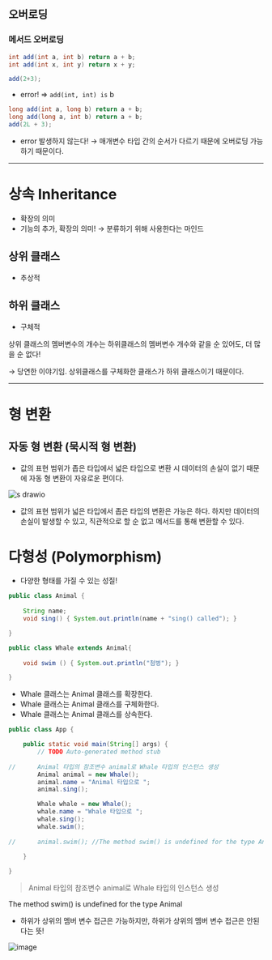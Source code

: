 ## 오버로딩

### 메서드 오버로딩

```java
int add(int a, int b) return a + b;
int add(int x, int y) return x + y;

add(2+3);

```

-   error! ⇒ `add(int, int) is` b

```java
long add(int a, long b) return a + b;
long add(long a, int b) return a + b;
add(2L + 3);

```

-   error 발생하지 않는다! 
→ 매개변수 타입 간의 순서가 다르기 때문에 오버로딩 가능하기 때문이다.

----------

# 상속 ****Inheritance****

-   확장의 의미
-   기능의 추가, 확장의 의미!
	→ 분류하기 위해 사용한다는 마인드

## 상위 클래스

-   추상적

## 하위 클래스

-   구체적

상위 클래스의 멤버변수의 개수는 하위클래스의 멤버변수 개수와 같을 순 있어도, 더 많을 순 없다!

→ 당연한 이야기임. 상위클래스를 구체화한 클래스가 하위 클래스이기 때문이다.

----------

# 형 변환

## 자동 형 변환 (묵시적 형 변환)

-   값의 표현 범위가 좁은 타입에서 넓은 타입으로 변환 시 데이터의 손실이 없기 때문에 자동 형 변환이 자유로운 편이다.

![s drawio](https://user-images.githubusercontent.com/102901226/165765733-8fbac029-2b49-4987-95e6-f7fbeae70ef1.png)

-   값의 표현 범위가 넓은 타입에서 좁은 타입의 변환은 가능은 하다. 하지만 데이터의 손실이 발생할 수 있고, 직관적으로 할 순 없고 메서드를 통해 변환할 수 있다.

# 다형성 (Polymorphism)

-   다양한 형태를 가질 수 있는 성질!

```java
public class Animal {
	
	String name;
	void sing() { System.out.println(name + "sing() called"); }

}

```

```java
public class Whale extends Animal{
	
	void swim () { System.out.println("첨벙"); }

}

```

-   Whale 클래스는 Animal 클래스를 확장한다.
-   Whale 클래스는 Animal 클래스를 구체화한다.
-   Whale 클래스는 Animal 클래스를 상속한다.

```java
public class App {

	public static void main(String[] args) {
		// TODO Auto-generated method stub
		
//		Animal 타입의 참조변수 animal로 Whale 타입의 인스턴스 생성 
		Animal animal = new Whale();
		animal.name = "Animal 타입으로 ";
		animal.sing();

		Whale whale = new Whale();
		whale.name = "Whale 타입으로 ";
		whale.sing();
		whale.swim();
		
//		animal.swim(); //The method swim() is undefined for the type Animal
		
	}

}

```

> Animal 타입의 참조변수 animal로 Whale 타입의 인스턴스 생성

The method swim() is undefined for the type Animal
- 하위가 상위의 멤버 변수 접근은 가능하지만, 하위가 상위의 멤버 변수 접근은 안된다는 뜻!


![image](https://user-images.githubusercontent.com/102901226/165765982-9f4fcccf-627b-4449-9f10-a35f44ae2f7c.png)

